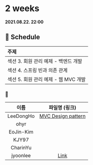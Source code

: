 # 2 weeks 
**2021.08.22. 22:00**

## :calendar: Schedule
|주제|
|:--|
|섹션 3. 회원 관리 예제 - 백엔드 개발|
|섹션 4. 스프링 빈과 의존 관계|
|섹션 5. 회원 관리 예제 - 웹 MVC 개발|

### :speech_balloon:
|이름|파일명 (링크)|
|:--:|:--:|
|LeeDongHo|[MVC Design pattern](MVC_design_pattern.pdf)|
|ohyr||
|EoJin-Kim||
|KJY97|| [스터디 2주차(2021.08.22)-섹션 3,4,5](스터디 2주차(2021.08.22)_섹션3,4,5.pdf)
|CharinYu||
|jyoonlee|[Link](스터디_2주차(2021.08.22).pdf)|
